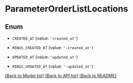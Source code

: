 # ParameterOrderListLocations


## Enum

* `CREATED_AT` (value: `'created_at'`)

* `MINUS_CREATED_AT` (value: `'-created_at'`)

* `UPDATED_AT` (value: `'updated_at'`)

* `MINUS_UPDATED_AT` (value: `'-updated_at'`)

[[Back to Model list]](../README.md#documentation-for-models) [[Back to API list]](../README.md#documentation-for-api-endpoints) [[Back to README]](../README.md)


